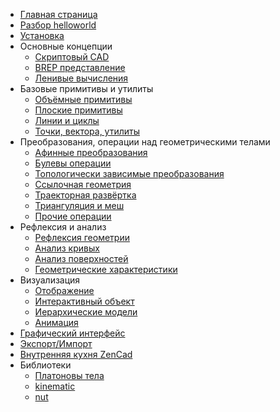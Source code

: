 * [Главная страница](index.html)
* [Разбор helloworld](helloworld.html)
* [Установка](installation.html)
* Основные концепции
	* [Скриптовый CAD](scriptcad.html)
	* [BREP представление](geomcore.html)
	* [Ленивые вычисления](caching.html)
* Базовые примитивы и утилиты
	* [Объёмные примитивы](prim3d.html)  
	* [Плоские примитивы](prim2d.html)  
	* [Линии и циклы](prim1d.html)  
	* [Точки, вектора, утилиты](prim0d.html)
* Преобразования, операции над геометрическими телами
	* [Афинные преобразования](trans0.html)  
	* [Булевы операции](bool.html)
	* [Топологически зависимые преобразования](fillet.html)  
	* [Ссылочная геометрия](ops3d.html)
	* [Траекторная развёртка](sweep.html)
	* [Триангуляция и меш](trimesh.html)
	* [Прочие операции](other.html)
* Рефлексия и анализ
	* [Рефлексия геометрии](reflect.html)
	* [Анализ кривых](crvalgo.html)
	* [Анализ поверхностей](surfalgo.html)
	* [Геометрические характеристики](geomprop.html)
* Визуализация  
	* [Отображение](show.html)
	* [Интерактивный объект](interactive_object.html)  
	* [Иерархические модели](assemble.html)
	* [Анимация](animate.html)
* [Графический интерфейс](gui.html)
* [Экспорт/Импорт](expimp.html)
* [Внутренняя кухня ZenCad](internal.html)
* Библиотеки
	* [Платоновы тела](platonic.html)
	* [kinematic](kinematic.html)
	* [nut](nut.html)